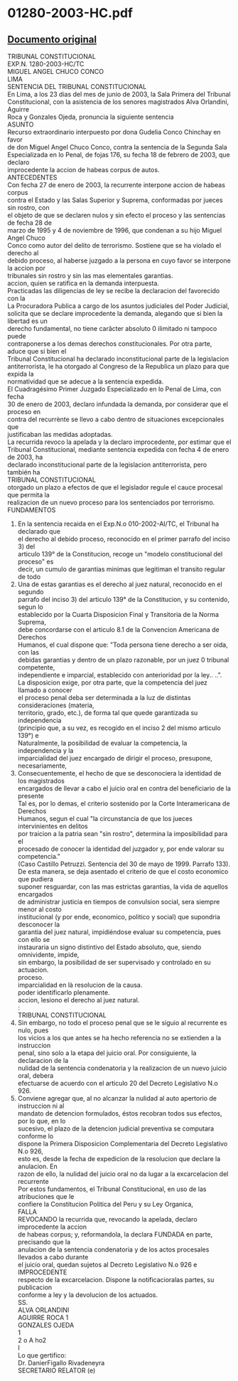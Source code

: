 
01280-2003-HC.pdf
=================
  
[Documento original](https://tc.gob.pe/jurisprudencia/2003/01280-2003-HC.pdf)  
---  
TRIBUNAL CONSTITUCIONAL  
EXP.N. 1280-2003-HC/TC  
MIGUEL ANGEL CHUCO CONCO  
LIMA  
SENTENCIA DEL TRIBUNAL CONSTITUCIONAL  
En Lima, a los 23 dias del mes de junio de 2003, la Sala Primera del Tribunal  
Constitucional, con la asistencia de los senores magistrados Alva Orlandini, Aguirre  
Roca y Gonzales Ojeda, pronuncia la siguiente sentencia  
ASUNTO  
Recurso extraordinario interpuesto por dona Gudelia Conco Chinchay en favor  
de don Miguel Angel Chuco Conco, contra la sentencia de la Segunda Sala  
Especializada en lo Penal, de fojas 176, su fecha 18 de febrero de 2003, que declaro  
improcedente la accion de habeas corpus de autos.  
ANTECEDENTES  
Con fecha 27 de enero de 2003, la recurrente interpone accion de habeas corpus  
contra el Estado y las Salas Superior y Suprema, conformadas por jueces sin rostro, con  
el objeto de que se declaren nulos y sin efecto el proceso y las sentencias de fecha 28 de  
marzo de 1995 y 4 de noviembre de 1996, que condenan a su hijo Miguel Angel Chuco  
Conco como autor del delito de terrorismo. Sostiene que se ha violado el derecho al  
debido proceso, al haberse juzgado a la persona en cuyo favor se interpone la accion por  
tribunales sin rostro y sin las mas elementales garantias.  
accion, quien se ratifica en la demanda interpuesta.  
Practicadas las diligencias de ley se recibe la declaracion del favorecido con la  
La Procuradora Publica a cargo de los asuntos judiciales del Poder Judicial,  
solicita que se declare improcedente la demanda, alegando que si bien la libertad es un  
derecho fundamental, no tiene carâcter absoluto 0 ilimitado ni tampoco puede  
contraponerse a los demas derechos constitucionales. Por otra parte, aduce que si bien el  
Tribunal Constitucional ha declarado inconstitucional parte de la legislacion  
antiterrorista, le ha otorgado al Congreso de la Republica un plazo para que expida la  
normatividad que se adecue a la sentencia expedida.  
El Cuadragésimo Primer Juzgado Especializado en lo Penal de Lima, con fecha  
30 de enero de 2003, declaro infundada la demanda, por considerar que el proceso en  
contra del recurrènte se llevo a cabo dentro de situaciones excepcionales que  
justificaban las medidas adoptadas.  
La recurrida revoco la apelada y la declaro improcedente, por estimar que el  
Tribunal Constitucional, mediante sentencia expedida con fecha 4 de enero de 2003, ha  
declarado inconstitucional parte de la legislacion antiterrorista, pero también ha  
TRIBUNAL CONSTITUCIONAL  
otorgado un plazo a efectos de que el legislador regule el cauce procesal que permita la  
realizacion de un nuevo proceso para los sentenciados por terrorismo.  
FUNDAMENTOS  
1. En la sentencia recaida en el Exp.N.o 010-2002-AI/TC, el Tribunal ha declarado que  
el derecho al debido proceso, reconocido en el primer parrafo del inciso 3) del  
articulo 139° de la Constitucion, recoge un "modelo constitucional del proceso" es  
decir, un cumulo de garantias minimas que legitiman el transito regular de todo  
2. Una de estas garantias es el derecho al juez natural, reconocido en el segundo  
parrafo del inciso 3) del articulo 139° de la Constitucion, y su contenido, segun lo  
establecido por la Cuarta Disposicion Final y Transitoria de la Norma Suprema,  
debe concordarse con el articulo 8.1 de la Convencion Americana de Derechos  
Humanos, el cual dispone que: "Toda persona tiene derecho a ser oida, con las  
debidas garantias y dentro de un plazo razonable, por un juez 0 tribunal competente,  
independiente e imparcial, establecido con anterioridad por la ley.. ..".  
La disposicion exige, por otra parte, que la competencia del juez llamado a conocer  
el proceso penal deba ser determinada a la luz de distintas consideraciones (materia,  
territorio, grado, etc.), de forma tal que quede garantizada su independencia  
(principio que, a su vez, es recogido en el inciso 2 del mismo articulo 139°) e  
Naturalmente, la posibilidad de evaluar la competencia, la independencia y la  
imparcialidad del juez encargado de dirigir el proceso, presupone, necesariamente,  
3. Consecuentemente, el hecho de que se desconociera la identidad de los magistrados  
encargados de llevar a cabo el juicio oral en contra del beneficiario de la presente  
Tal es, por lo demas, el criterio sostenido por la Corte Interamericana de Derechos  
Humanos, segun el cual "la circunstancia de que los jueces intervinientes en delitos  
por traicion a la patria sean "sin rostro", determina la imposibilidad para el  
procesado de conocer la identidad del juzgador y, por ende valorar su competencia."  
(Caso Castillo Petruzzi. Sentencia del 30 de mayo de 1999. Parrafo 133).  
De esta manera, se deja asentado el criterio de que el costo economico que pudiera  
suponer resguardar, con las mas estrictas garantias, la vida de aquellos encargados  
de administrar justicia en tiempos de convulsion social, sera siempre menor al costo  
institucional (y por ende, economico, politico y social) que supondria desconocer la  
garantia del juez natural, impidiéndose evaluar su competencia, pues con ello se  
instauraria un signo distintivo del Estado absoluto, que, siendo omnividente, impide,  
sin embargo, la posibilidad de ser supervisado y controlado en su actuacion.  
proceso.  
imparcialidad en là resolucion de la causa.  
poder identificarlo plenamente.  
accion, lesiono el derecho al juez natural.  
:  
TRIBUNAL CONSTITUCIONAL  
4. Sin embargo, no todo el proceso penal que se le siguio al recurrente es nulo, pues  
los vicios a los que antes se ha hecho referencia no se extienden a la instruccion  
penal, sino solo a la etapa del juicio oral. Por consiguiente, la declaracion de la  
nulidad de la sentencia condenatoria y la realizacion de un nuevo juicio oral, debera  
efectuarse de acuerdo con el articulo 20 del Decreto Legislativo N.o 926.  
5. Conviene agregar que, al no alcanzar la nulidad al auto apertorio de instruccion ni al  
mandato de detencion formulados, éstos recobran todos sus efectos, por lo que, en lo  
sucesivo, el plazo de la detencion judicial preventiva se computara conforme lo  
dispone la Primera Disposicion Complementaria del Decreto Legislativo N.o 926,  
esto es, desde la fecha de expedicion de la resolucion que declare la anulacion. En  
razon de ello, la nulidad del juicio oral no da lugar a la excarcelacion del recurrente  
Por estos fundamentos, el Tribunal Constitucional, en uso de las atribuciones que le  
confiere la Constitucion Politica del Peru y su Ley Organica,  
FALLA  
REVOCANDO la recurrida que, revocando la apelada, declaro improcedente la accion  
de habeas corpus; y, reformandola, la declara FUNDADA en parte, precisando que la  
anulacion de la sentencia condenatoria y de los actos procesales llevados a cabo durante  
el juicio oral, quedan sujetos al Decreto Legislativo N.o 926 e IMPROCEDENTE  
respecto de la excarcelacion. Dispone la notificacioralas partes, su publicacion  
conforme a ley y la devolucion de los actuados.  
SS.  
ALVA ORLANDINI  
AGUIRRE ROCA 1  
GONZALES OJEDA  
1  
2 o A ho2  
I  
Lo que gertifico:  
Dr. DanierFigallo Rivadeneyra  
SECRETARIO RELATOR (e)
